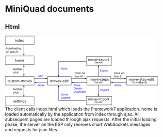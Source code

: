# MiniQuad documents

## Html
![HtmlTree](https://raw.githubusercontent.com/wibauxl/MiniQuad/master/docs/html-tree.png)
The client calls index.html which loads the Framework7 application.
home is loaded automatically by the application from index through ajax.
All subsequent pages are loaded through ajax requests.
After the initial loading phase, the server on the ESP only receives short WebSockets messages and requests for json files.
 
